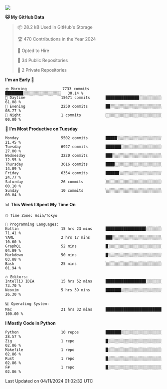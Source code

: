 ![](https://komarev.com/ghpvc/?username=kitagawa-hr)

<!--START_SECTION:waka-->
**🐱 My GitHub Data** 

> 📦 28.2 kB Used in GitHub's Storage 
 > 
> 🏆 470 Contributions in the Year 2024
 > 
> 💼 Opted to Hire
 > 
> 📜 34 Public Repositories 
 > 
> 🔑 2 Private Repositories 
 > 
**I'm an Early 🐤** 

```text
🌞 Morning                7733 commits        ████████░░░░░░░░░░░░░░░░░   30.14 % 
🌆 Daytime                15671 commits       ███████████████░░░░░░░░░░   61.08 % 
🌃 Evening                2250 commits        ██░░░░░░░░░░░░░░░░░░░░░░░   08.77 % 
🌙 Night                  1 commits           ░░░░░░░░░░░░░░░░░░░░░░░░░   00.00 % 
```
📅 **I'm Most Productive on Tuesday** 

```text
Monday                   5502 commits        █████░░░░░░░░░░░░░░░░░░░░   21.45 % 
Tuesday                  6927 commits        ███████░░░░░░░░░░░░░░░░░░   27.00 % 
Wednesday                3220 commits        ███░░░░░░░░░░░░░░░░░░░░░░   12.55 % 
Thursday                 3616 commits        ████░░░░░░░░░░░░░░░░░░░░░   14.09 % 
Friday                   6354 commits        ██████░░░░░░░░░░░░░░░░░░░   24.77 % 
Saturday                 26 commits          ░░░░░░░░░░░░░░░░░░░░░░░░░   00.10 % 
Sunday                   10 commits          ░░░░░░░░░░░░░░░░░░░░░░░░░   00.04 % 
```


📊 **This Week I Spent My Time On** 

```text
🕑︎ Time Zone: Asia/Tokyo

💬 Programming Languages: 
Kotlin                   15 hrs 23 mins      ██████████████████░░░░░░░   71.41 % 
YAML                     2 hrs 17 mins       ███░░░░░░░░░░░░░░░░░░░░░░   10.60 % 
GraphQL                  52 mins             █░░░░░░░░░░░░░░░░░░░░░░░░   04.09 % 
Markdown                 50 mins             █░░░░░░░░░░░░░░░░░░░░░░░░   03.88 % 
Bash                     25 mins             ░░░░░░░░░░░░░░░░░░░░░░░░░   01.94 % 

🔥 Editors: 
IntelliJ IDEA            15 hrs 52 mins      ██████████████████░░░░░░░   73.70 % 
Neovim                   5 hrs 39 mins       ███████░░░░░░░░░░░░░░░░░░   26.30 % 

💻 Operating System: 
Mac                      21 hrs 32 mins      █████████████████████████   100.00 % 
```

**I Mostly Code in Python** 

```text
Python                   10 repos            ███████░░░░░░░░░░░░░░░░░░   28.57 % 
Zig                      1 repo              █░░░░░░░░░░░░░░░░░░░░░░░░   02.86 % 
Makefile                 1 repo              █░░░░░░░░░░░░░░░░░░░░░░░░   02.86 % 
Rust                     1 repo              █░░░░░░░░░░░░░░░░░░░░░░░░   02.86 % 
F#                       1 repo              █░░░░░░░░░░░░░░░░░░░░░░░░   02.86 % 
```




 Last Updated on 04/11/2024 01:02:32 UTC
<!--END_SECTION:waka-->
